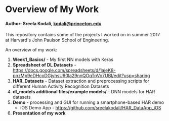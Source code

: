 # Overview of My Work
#### Author: Sreela Kodali, kodali@princeton.edu

This repository contains some of the projects I worked on in summer 2017 at Harvard's John Paulson School of Engineering.

An overview of my work:
1) **Week1_Basics/** - My first NN models with Keras
2) **Spreadsheet of DL Datasets** - https://docs.google.com/spreadsheets/d/1ajeK8-pnzMp9eDHcoDGjyhsU60la29nnQOqTpVo7UBI/edit?usp=sharing
3) **HAR_Datasets** - Dataset extraction and preprocessing scripts for different Human Activity Recognition Datasets
4) **dl_models additional files/example models/** - DNN models for HAR datasets
5) **Demo** - processing and GUI for running a smartphone-based HAR demo
    * iOS Demo App - https://github.com/sreelakodali/HAR_DataApp_iOS
6) **Presentation of my work**
